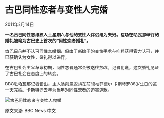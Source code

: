 # 古巴同性恋者与变性人完婚

2011年8月14日

**一名古巴同性恋维权人士星期六与他的变性人伴侣结为夫妇。这场在哈瓦那举行的婚礼被喻为古巴史上首次的“同性恋者婚礼”。**

古巴目前并不认可同性恋婚姻，但由于新娘子的变性手术与疗程获得官方认可，并已获确认为女性，婚礼得以进行。

在古巴社会主义革命初期，同性恋者通常会被送往劳改。记者们说，这次婚礼见证了古巴社会在态度上的转变。

BBC驻哈瓦那记者指出，主人翁刻意安排在前领袖菲德尔·卡斯特罗85岁生日的这一天完婚。卡斯特罗去年为当年对同性恋者的迫害道歉。

![古巴同性恋者与变性人完婚](https://sb.scorecardresearch.com/p?c1=2&c2=17986528&cv=2.0&cj=1)

原文来源: BBC News 中文